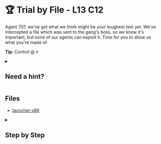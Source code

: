 # 🏆 Trial by File - L13 C12

Agent 707, we've got what we think might be your toughest test yet. We've intercepted a file which was sent to the gang's boss, so we know it's important, but none of our agents can exploit it. Time for you to show us what you're made of.

**Tip:** Control @ n

<details><summary>

## Need a hint?</summary>

> 💡 Hint: The program has code to prevent it from being debugged. Can you find a bypass? Reverse engineering the binary could also be a good start

</details>

## Files

- [launcher-x86](/assets/trialbyfile1)

<details><summary>

## Step by Step</summary>

- Note that the following is not a good solution. You are encouraged to try and find a better/more clear method to solve this challenge
- First disable ptrace which is used to detect and prevent debugging
- One way of bypassing it is overwriting the ptrace function by including it as a shared library in gdb
- Create this c file and save it as ptrace.c

```c
long ptrace(int request, int pid, void addr, voiddata) {
  return 0;
}
```

- Now compile it as a shared library using: `gcc -m32 -shared ptrace.c -o ptrace.so`
- Set the environment variable `LD_PRELOAD`: `export LD_PRELOAD=./ptrace.so` (this step might not be necessary)
- Set the execute permission `chmod +x launcher-x86` and start gdb `gdb ./launcher-x86`

![terminal view](/assets/trialbyfile2.png)

- Set the environment variable in gdb too `set environment LD_PRELOAD=./ptrace.so`
- Now enter `r` to run the program. This is important because it will update the memory addresses displayed in the disassembly
- You can enter any password you like

![terminal view](/assets/trialbyfile3.png)

- Type `disas main` and keep going down until you see the `<memcpy@plt>` system call
- Set a breakpoint at that address using `break *ADDRESS`
- Now run it again `r`

![terminal view](/assets/trialbyfile4.png)

- Once you hit the breakpoint, examine the stack `x/5x $esp`
- Now make a jump to the second address on the stack
- For example `jump *0xffffd626`

![terminal view](/assets/trialbyfile5.png)

- Now press `c` to continue. You can see from the output that a new process has been spawned.
- Open a second terminal and run `ps -aux` to get a list of all processes. The one you are looking for should be near the end.
- The flag is in that entry

`flag: 1337ReversingofBinary2`

</details>

